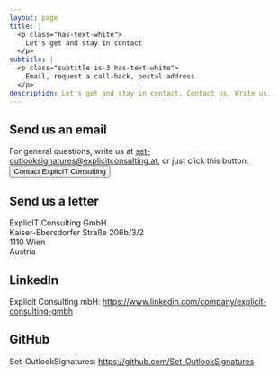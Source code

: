```yaml
---
layout: page
title: |
  <p class="has-text-white">
    Let's get and stay in contact
  </p>
subtitle: |
  <p class="subtitle is-3 has-text-white">
    Email, request a call-back, postal address
  </p>
description: Let's get and stay in contact. Contact us. Write us.
---
```

## Send us an email
For general questions, write us at <a href="mailto:set-outlooksignatures@explicitconsulting.at">set-outlooksignatures@explicitconsulting.at</a>, or just click this button:<br><a href="mailto:set-outlooksignatures@explicitconsulting.at"><button class="button is-link is-normal is-hover">Contact ExplicIT Consulting</button></a>


## Send us a letter
ExplicIT Consulting GmbH<br>Kaiser-Ebersdorfer Straße 206b/3/2<br>1110 Wien<br>Austria


## LinkedIn
Explicit Consulting mbH: https://www.linkedin.com/company/explicit-consulting-gmbh


## GitHub
Set-OutlookSignatures: https://github.com/Set-OutlookSignatures

<p>&nbsp;</p>
<p>&nbsp;</p>
<p>&nbsp;</p>
<p>&nbsp;</p>
<p>&nbsp;</p>
<p>&nbsp;</p>
<p>&nbsp;</p>
<p>&nbsp;</p>
<p>&nbsp;</p>
<p>&nbsp;</p>

